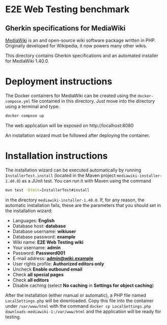 E2E Web Testing benchmark
=========================

Gherkin specifications for MediaWiki
----------------------

[MediaWiki](https://www.mediawiki.org/wiki/MediaWiki) is an and open-source wiki software package written in PHP. Originally developed for Wikipedia, it now powers many other wikis.

This directory contains Gherkin specifications and an automated installer for MediaWiki 1.40.0.

# Deployment instructions
The Docker containers for MediaWiki can be created using the `docker-compose.yml` file contained in this directory. Just move into the directory using a terminal and type:

```bash
docker compose up
```

The web application will be exposed on http://localhost:8080

An installation wizard must be followed after deploying the container.

# Installation instructions

The installation wizard can be executed automatically by running `InstallerTest.install` (located in the Maven project `mediawiki-installer-1.40.0`) as a JUnit test. You can run it with Maven using the command 
```bash
mvn test -Dtest=InstallerTest#install
``` 
in the directory `mediawiki-installer-1.40.0`. If, for any reason, the automatic installation fails, these are the parameters that you should set in the installation wizard:

* Languages: **English**
* Database host:  **database**
* Database username: **wikiuser**
* Database password: **example**
* Wiki name: **E2E Web Testing wiki**
* Your username: **admin**
* Password: **Password001**
* E-mail address: **admin@wiki.example**
* User rights profile: **Authorized editors only**
* Uncheck **Enable outbound email**
* Check **all special pages**
* Check **all editors**
* Disable caching (select **No caching** in **Settings for object caching**)

After the installation (either manual or automatic), a PHP file named `LocalSettings.php` will be downloaded. Copy this file into the container under `/var/www/html` with the command `docker cp LocalSettings.php downloads-mediawiki-1:/var/www/html` and the application will be ready for testing.